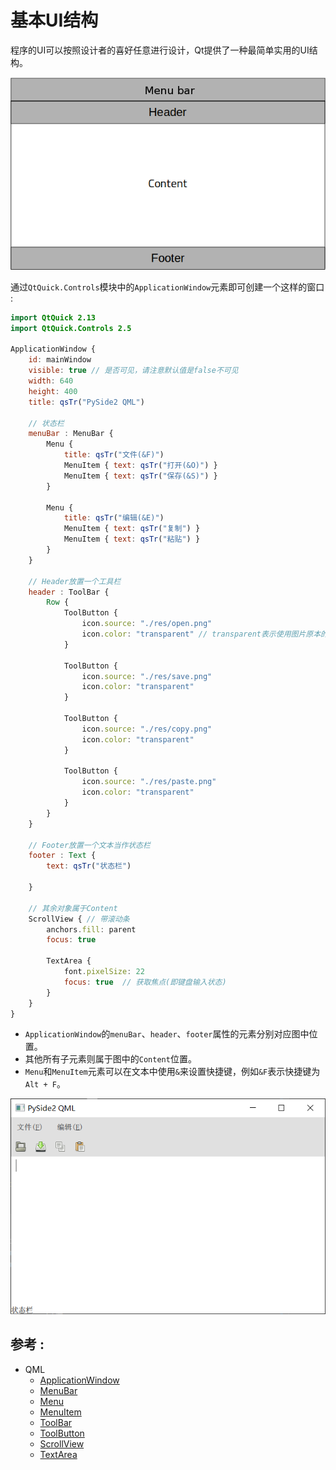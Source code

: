 # 基本UI结构
程序的UI可以按照设计者的喜好任意进行设计，Qt提供了一种最简单实用的UI结构。  

![UI](/image/qml/03.application_window/structure.png)

通过`QtQuick.Controls`模块中的`ApplicationWindow`元素即可创建一个这样的窗口 :  

```QML
import QtQuick 2.13
import QtQuick.Controls 2.5

ApplicationWindow {
    id: mainWindow
    visible: true // 是否可见，请注意默认值是false不可见
    width: 640
    height: 400
    title: qsTr("PySide2 QML")

    // 状态栏
    menuBar : MenuBar {
        Menu {
            title: qsTr("文件(&F)")
            MenuItem { text: qsTr("打开(&O)") }
            MenuItem { text: qsTr("保存(&S)") }
        }

        Menu {
            title: qsTr("编辑(&E)")
            MenuItem { text: qsTr("复制") }
            MenuItem { text: qsTr("粘贴") }
        }
    }

    // Header放置一个工具栏
    header : ToolBar {
        Row {
            ToolButton {
                icon.source: "./res/open.png"
                icon.color: "transparent" // transparent表示使用图片原本的颜色
            }

            ToolButton {
                icon.source: "./res/save.png"
                icon.color: "transparent"
            }

            ToolButton {
                icon.source: "./res/copy.png"
                icon.color: "transparent"
            }

            ToolButton {
                icon.source: "./res/paste.png"
                icon.color: "transparent"
            }
        }
    }

    // Footer放置一个文本当作状态栏
    footer : Text {
        text: qsTr("状态栏")

    }

    // 其余对象属于Content
    ScrollView { // 带滚动条
        anchors.fill: parent
        focus: true

        TextArea {
            font.pixelSize: 22
            focus: true  // 获取焦点(即键盘输入状态)
        }
    }
}
```
* `ApplicationWindow`的`menuBar`、`header`、`footer`属性的元素分别对应图中位置。
* 其他所有子元素则属于图中的`Content`位置。
* `Menu`和`MenuItem`元素可以在文本中使用`&`来设置快捷键，例如`&F`表示快捷键为`Alt + F`。

![运行结果](/image/qml/03.application_window/application.png)

## 参考 :   
* QML
  * [ApplicationWindow](https://doc.qt.io/qt-5/qml-qtquick-controls2-applicationwindow.html)
  * [MenuBar](https://doc.qt.io/qt-5/qml-qtquick-controls2-menubar.html)
  * [Menu](https://doc.qt.io/qt-5/qml-qtquick-controls2-menu.html)
  * [MenuItem](https://doc.qt.io/qt-5/qml-qtquick-controls2-menuitem.html)
  * [ToolBar](https://doc.qt.io/qt-5/qml-qtquick-controls2-toolbar.html)
  * [ToolButton](https://doc.qt.io/qt-5/qml-qtquick-controls2-toolbutton.html)
  * [ScrollView](https://doc.qt.io/qt-5/qml-qtquick-controls2-scrollview.html)
  * [TextArea](https://doc.qt.io/qt-5/qml-qtquick-controls2-textarea.html)
